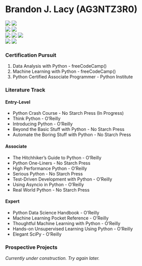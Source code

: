 # Brandon J. Lacy (AG3NTZ3R0)
![](https://img.shields.io/badge/Language-Python-brightgreen)
![](https://img.shields.io/badge/Web%20Framework-Django-brightgreen)
<br>
![](https://img.shields.io/badge/Certification-PCEP-brightgreen)
![](https://img.shields.io/badge/Certification-Scientific%20Computing%20with%20Python-brightgreen)
<br>
![](https://img.shields.io/badge/University-Sacred%20Heart%20University-red)
![](https://img.shields.io/badge/Degree-BS%20Computer%20Science-red)
![](https://img.shields.io/badge/Degree-BS%20Cybersecurity-red)
<br>
![](https://img.shields.io/badge/Organization-Hubbell%20Inc.-yellow)
![](https://img.shields.io/badge/Role-Data%20Analytics%20%26%20Operations%20Analyst-yellow)

### Certification Pursuit

1. Data Analysis with Python - freeCodeCamp()
2. Machine Learning with Python - freeCodeCamp()
3. Python Certified Associate Programmer - Python Institute

### Literature Track

#### Entry-Level
- Python Crash Course - No Starch Press (In Progress)
- Think Python - O’Reilly
- Introducing Python - O’Reilly
- Beyond the Basic Stuff with Python - No Starch Press
- Automate the Boring Stuff with Python - No Starch Press

#### Associate
- The Hitchhiker’s Guide to Python - O’Reilly
- Python One-Liners - No Starch Press
- High Performance Python - O’Reilly
- Serious Python - No Starch Press
- Test-Driven Development with Python - O’Reilly
- Using Asyncio in Python - O’Reilly
- Real World Python - No Starch Press

#### Expert
- Python Data Science Handbook - O’Reilly
- Machine Learning Pocket Reference - O’Reilly
- Thoughtful Machine Learning with Python - O’Reilly
- Hands-on Unsupervised Learning Using Python - O’Reilly
- Elegant SciPy - O’Reilly

### Prospective Projects

<i>Currently under construction. Try again later.</i>
